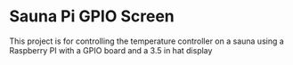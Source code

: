 # Sauna Pi GPIO Screen
This project is for controlling the temperature controller on a sauna using a Raspberry PI with a GPIO board and a 3.5 in hat display
